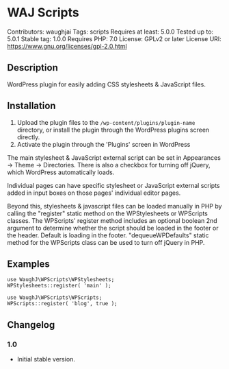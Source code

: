 # WAJ Scripts
Contributors: waughjai
Tags: scripts
Requires at least: 5.0.0
Tested up to: 5.0.1
Stable tag: 1.0.0
Requires PHP: 7.0
License: GPLv2 or later
License URI: https://www.gnu.org/licenses/gpl-2.0.html


## Description

WordPress plugin for easily adding CSS stylesheets & JavaScript files.


## Installation

1. Upload the plugin files to the `/wp-content/plugins/plugin-name` directory, or install the plugin through the WordPress plugins screen directly.
2. Activate the plugin through the 'Plugins' screen in WordPress

The main stylesheet & JavaScript external script can be set in Appearances -> Theme -> Directories. There is also a checkbox for turning off jQuery, which WordPress automatically loads.

Individual pages can have specific stylesheet or JavaScript external scripts added in input boxes on those pages' individual editor pages.

Beyond this, stylesheets & javascript files can be loaded manually in PHP by calling the "register" static method on the WPStylesheets or WPScripts classes. The WPScripts' register method includes an optional boolean 2nd argument to determine whether the script should be loaded in the footer or the header. Default is loading in the footer. "dequeueWPDefaults" static method for the WPScripts class can be used to turn off jQuery in PHP.


## Examples

	use WaughJ\WPScripts\WPStylesheets;
	WPStylesheets::register( 'main' );

	use WaughJ\WPScripts\WPScripts;
	WPScripts::register( 'blog', true );


## Changelog

### 1.0
* Initial stable version.
